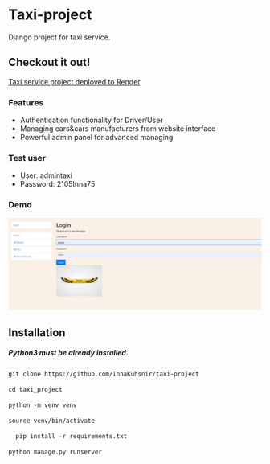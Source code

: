 #  Taxi-project
Django project for taxi service.

## Checkout it out!

[Taxi service project deployed to Render](https://taxi-project.onrender.com)

### Features

* Authentication functionality for Driver/User
* Managing cars&cars manufacturers from website interface
* Powerful admin panel for advanced managing

### Test user
* User: admintaxi
* Password: 2105Inna75

### Demo
![Taxi project](taxi_project.jpg)

## Installation
##### Python3 must be already installed.

`git clone https://github.com/InnaKuhsnir/taxi-project`

`cd taxi_project`

`python -m venv venv`

`source venv/bin/activate`

`  pip install -r requirements.txt`

`python manage.py runserver 
`